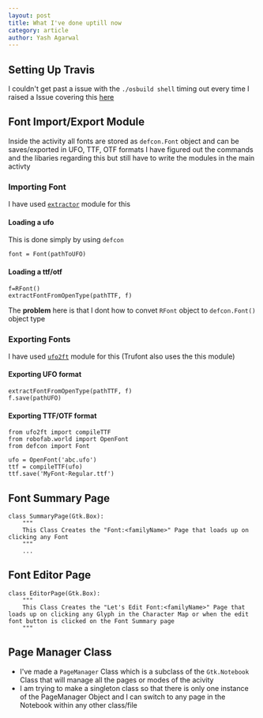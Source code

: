```yaml
---
layout: post
title: What I've done uptill now
category: article
author: Yash Agarwal
---
```


## Setting Up Travis
I couldn't get past a issue with the `./osbuild shell` timing out every time
I raised a Issue covering this [here](https://github.com/travis-ci/travis-ci/issues/6152)  

## Font Import/Export Module
Inside the activity all fonts are stored as `defcon.Font` object and can be saves/exported in UFO, TTF, OTF formats
I have figured out the commands and the libaries regarding this but still have to write the modules in the main activty

### Importing Font
I have used [`extractor`](https://github.com/typesupply/extractor) module for this

#### Loading a ufo
This is done simply by using `defcon`
```
font = Font(pathToUFO)
```

#### Loading a ttf/otf
```
f=RFont()
extractFontFromOpenType(pathTTF, f)
```
The __problem__ here is that I dont how to convet `RFont` object to `defcon.Font()` object type

### Exporting Fonts
I have used [`ufo2ft`](https://github.com/googlei18n/ufo2ft) module for this (Trufont also uses the this module)

#### Exporting UFO format
```
extractFontFromOpenType(pathTTF, f)
f.save(pathUFO)
```

#### Exporting TTF/OTF format
```
from ufo2ft import compileTTF
from robofab.world import OpenFont
from defcon import Font

ufo = OpenFont('abc.ufo')
ttf = compileTTF(ufo)
ttf.save('MyFont-Regular.ttf')
```

## Font Summary Page
```
class SummaryPage(Gtk.Box):
    """
    This Class Creates the "Font:<familyName>" Page that loads up on clicking any Font
    """
    ...
```

## Font Editor Page 
```
class EditorPage(Gtk.Box):
    """
    This Class Creates the "Let's Edit Font:<familyName>" Page that loads up on clicking any Glyph in the Character Map or when the edit font button is clicked on the Font Summary page
    """
```

## Page Manager Class
* I've made a `PageManager` Class which is a subclass of the `Gtk.Notebook` Class that will manage all the pages or modes of the acivity
* I am trying to make a singleton class so that there is only one instance of the PageManager Object and I can switch to any page in the Notebook within any other class/file